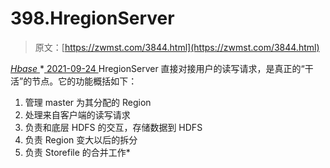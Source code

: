 <!--yml
category: 未分类
date: 0001-01-01 00:00:00
-->

# 398.HregionServer

> 原文：[https://zwmst.com/3844.html](https://zwmst.com/3844.html)

   [ *Hbase* ](https://zwmst.com/hbase)*[ <time datetime="2021-09-24T10:49:50+08:00"> 2021-09-24 </time> ](https://zwmst.com/3844.html)  HregionServer 直接对接用户的读写请求，是真正的“干活”的节点。它的功能概括如下：

1.  管理 master 为其分配的 Region
2.  处理来自客户端的读写请求
3.  负责和底层 HDFS 的交互，存储数据到 HDFS
4.  负责 Region 变大以后的拆分
5.  负责 Storefile 的合并工作*